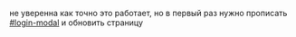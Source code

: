 не уверенна как точно это работает, но в первый раз нужно прописать [#login-modal](https://dianameissen.github.io/LoginForm/) и обновить страницу
